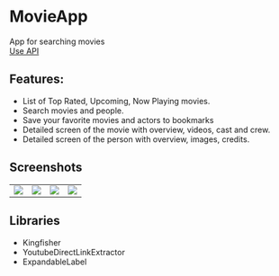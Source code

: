 # MovieApp
 App for searching movies <br />
 [Use API](https://developers.themoviedb.org/3/getting-started/introduction)
## Features:
  - List of Top Rated, Upcoming, Now Playing movies.
  - Search movies and people.
  - Save your favorite movies and actors to bookmarks
  - Detailed screen of the movie with overview, videos, cast and crew.
  - Detailed screen of the person with overview, images, credits.
  
## Screenshots
<table>
  <tr>
  </tr>
  <tr>
    <td valign="top"><img src="https://user-images.githubusercontent.com/62143581/95756302-4a942e00-0cae-11eb-9af8-b603af578c2f.png"></td>
    <td valign="top"><img src="https://user-images.githubusercontent.com/62143581/95756314-4e27b500-0cae-11eb-82c3-d5ab74337efe.png"></td>
    <td valign="top"><img src="https://user-images.githubusercontent.com/62143581/95756319-4ec04b80-0cae-11eb-901d-7bd1683c107a.png"></td>
    <td valign="top"><img src="https://user-images.githubusercontent.com/62143581/95756321-4f58e200-0cae-11eb-9e39-b608a08766e5.png"></td>
  </tr>
 </table>

## Libraries
 - Kingfisher
 - YoutubeDirectLinkExtractor
 - ExpandableLabel

  
